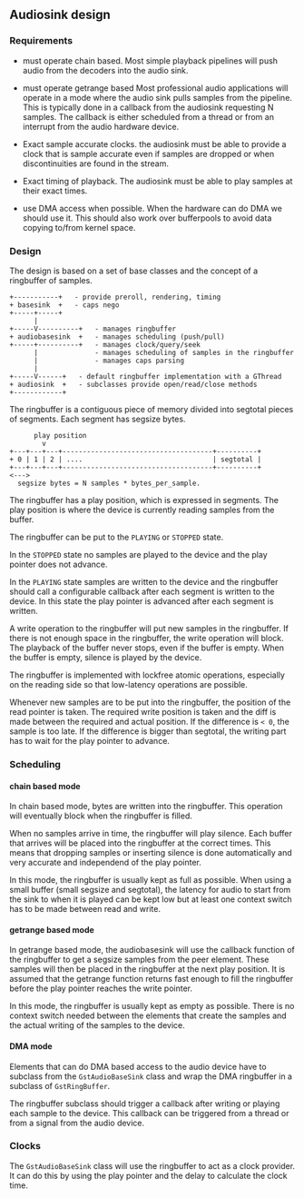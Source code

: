 ## Audiosink design

### Requirements

  - must operate chain based. Most simple playback pipelines will push
    audio from the decoders into the audio sink.

  - must operate getrange based Most professional audio applications
    will operate in a mode where the audio sink pulls samples from the
    pipeline. This is typically done in a callback from the audiosink
    requesting N samples. The callback is either scheduled from a thread
    or from an interrupt from the audio hardware device.

  - Exact sample accurate clocks. the audiosink must be able to provide
    a clock that is sample accurate even if samples are dropped or when
    discontinuities are found in the stream.

  - Exact timing of playback. The audiosink must be able to play samples
    at their exact times.

  - use DMA access when possible. When the hardware can do DMA we should
    use it. This should also work over bufferpools to avoid data copying
    to/from kernel space.

### Design

The design is based on a set of base classes and the concept of a
ringbuffer of samples.

```
+-----------+   - provide preroll, rendering, timing
+ basesink  +   - caps nego
+-----+-----+
      |
+-----V----------+   - manages ringbuffer
+ audiobasesink  +   - manages scheduling (push/pull)
+-----+----------+   - manages clock/query/seek
      |              - manages scheduling of samples in the ringbuffer
      |              - manages caps parsing
      |
+-----V------+   - default ringbuffer implementation with a GThread
+ audiosink  +   - subclasses provide open/read/close methods
+------------+
```

The ringbuffer is a contiguous piece of memory divided into segtotal
pieces of segments. Each segment has segsize bytes.

```
      play position
        v
+---+---+---+-------------------------------------+----------+
+ 0 | 1 | 2 | ....                                | segtotal |
+---+---+---+-------------------------------------+----------+
<--->
  segsize bytes = N samples * bytes_per_sample.
```

The ringbuffer has a play position, which is expressed in segments. The
play position is where the device is currently reading samples from the
buffer.

The ringbuffer can be put to the `PLAYING` or `STOPPED` state.

In the `STOPPED` state no samples are played to the device and the play
pointer does not advance.

In the `PLAYING` state samples are written to the device and the
ringbuffer should call a configurable callback after each segment is
written to the device. In this state the play pointer is advanced after
each segment is written.

A write operation to the ringbuffer will put new samples in the
ringbuffer. If there is not enough space in the ringbuffer, the write
operation will block. The playback of the buffer never stops, even if
the buffer is empty. When the buffer is empty, silence is played by the
device.

The ringbuffer is implemented with lockfree atomic operations,
especially on the reading side so that low-latency operations are
possible.

Whenever new samples are to be put into the ringbuffer, the position of
the read pointer is taken. The required write position is taken and the
diff is made between the required and actual position. If the difference
is `< 0`, the sample is too late. If the difference is bigger than
segtotal, the writing part has to wait for the play pointer to advance.

### Scheduling

#### chain based mode

In chain based mode, bytes are written into the ringbuffer. This
operation will eventually block when the ringbuffer is filled.

When no samples arrive in time, the ringbuffer will play silence. Each
buffer that arrives will be placed into the ringbuffer at the correct
times. This means that dropping samples or inserting silence is done
automatically and very accurate and independend of the play pointer.

In this mode, the ringbuffer is usually kept as full as possible. When
using a small buffer (small segsize and segtotal), the latency for audio
to start from the sink to when it is played can be kept low but at least
one context switch has to be made between read and write.

#### getrange based mode

In getrange based mode, the audiobasesink will use the callback
function of the ringbuffer to get a segsize samples from the peer
element. These samples will then be placed in the ringbuffer at the
next play position. It is assumed that the getrange function returns
fast enough to fill the ringbuffer before the play pointer reaches
the write pointer.

In this mode, the ringbuffer is usually kept as empty as possible.
There is no context switch needed between the elements that create
the samples and the actual writing of the samples to the device.

#### DMA mode

Elements that can do DMA based access to the audio device have to
subclass from the `GstAudioBaseSink` class and wrap the DMA ringbuffer
in a subclass of `GstRingBuffer`.

The ringbuffer subclass should trigger a callback after writing or
playing each sample to the device. This callback can be triggered
from a thread or from a signal from the audio device.

### Clocks

The `GstAudioBaseSink` class will use the ringbuffer to act as a clock
provider. It can do this by using the play pointer and the delay to
calculate the clock time.
